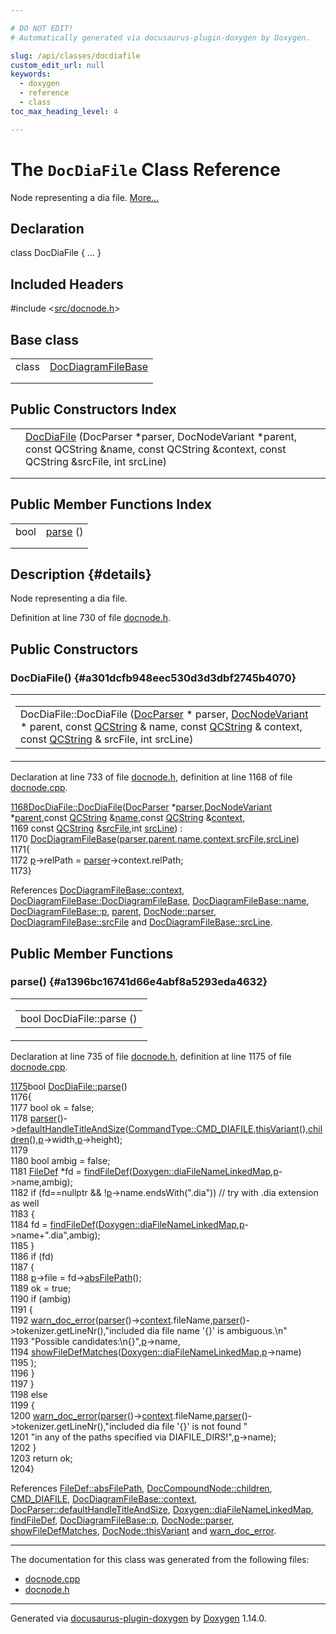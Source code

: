 ```yaml
---

# DO NOT EDIT!
# Automatically generated via docusaurus-plugin-doxygen by Doxygen.

slug: /api/classes/docdiafile
custom_edit_url: null
keywords:
  - doxygen
  - reference
  - class
toc_max_heading_level: 4

---
```


<div class="doxyPage">

# The `DocDiaFile` Class Reference

<p>Node representing a dia file. <a href="#details">More...</a></p>

## Declaration

<div class="doxyDeclaration">
class DocDiaFile { ... }
</div>

## Included Headers

<div class="doxyIncludesList">#include &lt;<a href="/web-doxygen/docs/api/files/src/docnode-h">src/docnode.h</a>&gt;
</div>

## Base class

<table class="doxyMembersIndex">

<tr class="doxyMemberIndexItem">
<td class="doxyMemberIndexItemType" align="left" valign="top">class</td>
<td class="doxyMemberIndexItemName" align="left" valign="top"><a href="/web-doxygen/docs/api/classes/docdiagramfilebase">DocDiagramFileBase</a></td>
</tr>
<tr class="doxyMemberIndexDescription">
<td class="doxyMemberIndexDescriptionLeft"></td>
<td class="doxyMemberIndexDescriptionRight">
</td>
</tr>
<tr class="doxyMemberIndexSeparator">
<td class="doxyMemberIndexSeparator" colspan="2"></td>
</tr>

</table>

## Public Constructors Index

<table class="doxyMembersIndex">

<tr class="doxyMemberIndexItem">
<td class="doxyMemberIndexItemType" align="left" valign="top"></td>
<td class="doxyMemberIndexItemName" align="left" valign="top"><a href="#a301dcfb948eec530d3d3dbf2745b4070">DocDiaFile</a> (DocParser *parser, DocNodeVariant *parent, const QCString &amp;name, const QCString &amp;context, const QCString &amp;srcFile, int srcLine)</td>
</tr>
<tr class="doxyMemberIndexDescription">
<td class="doxyMemberIndexDescriptionLeft"></td>
<td class="doxyMemberIndexDescriptionRight">
</td>
</tr>
<tr class="doxyMemberIndexSeparator">
<td class="doxyMemberIndexSeparator" colspan="2"></td>
</tr>

</table>

## Public Member Functions Index

<table class="doxyMembersIndex">

<tr class="doxyMemberIndexItem">
<td class="doxyMemberIndexItemType" align="left" valign="top">bool</td>
<td class="doxyMemberIndexItemName" align="left" valign="top"><a href="#a1396bc16741d66e4abf8a5293eda4632">parse</a> ()</td>
</tr>
<tr class="doxyMemberIndexDescription">
<td class="doxyMemberIndexDescriptionLeft"></td>
<td class="doxyMemberIndexDescriptionRight">
</td>
</tr>
<tr class="doxyMemberIndexSeparator">
<td class="doxyMemberIndexSeparator" colspan="2"></td>
</tr>

</table>

## Description {#details}

<p>Node representing a dia file.</p>

<p>Definition at line 730 of file <a href="/web-doxygen/docs/api/files/src/docnode-h">docnode.h</a>.</p>

<div class="doxySectionDef">

## Public Constructors

### DocDiaFile() {#a301dcfb948eec530d3d3dbf2745b4070}

<div class="doxyMemberItem">
<div class="doxyMemberProto">
<table class="doxyMemberLabels">
<tr class="doxyMemberLabels">
<td class="doxyMemberLabelsLeft">
<table class="doxyMemberName">
<tr>
<td class="doxyMemberName">DocDiaFile::DocDiaFile (<a href="/web-doxygen/docs/api/classes/docparser">DocParser</a> * parser, <a href="/web-doxygen/docs/api/files/src/docnode-h/#a15a8494c4d80bb52db036d2fb5e9e9f8">DocNodeVariant</a> * parent, const <a href="/web-doxygen/docs/api/classes/qcstring">QCString</a> &amp; name, const <a href="/web-doxygen/docs/api/classes/qcstring">QCString</a> &amp; context, const <a href="/web-doxygen/docs/api/classes/qcstring">QCString</a> &amp; srcFile, int srcLine)</td>
</tr>
</table>
</td>
</tr>
</table>
</div>
<div class="doxyMemberDoc">


<p>Declaration at line 733 of file <a href="/web-doxygen/docs/api/files/src/docnode-h">docnode.h</a>, definition at line 1168 of file <a href="/web-doxygen/docs/api/files/src/docnode-cpp">docnode.cpp</a>.</p>

<div class="doxyProgramListing">

<div class="doxyCodeLine"><span class="doxyLineNumber"><a href="#a301dcfb948eec530d3d3dbf2745b4070">1168</a></span><span class="doxyLineContent"><span class="doxyHighlight"><a href="#a301dcfb948eec530d3d3dbf2745b4070">DocDiaFile::DocDiaFile</a>(<a href="/web-doxygen/docs/api/classes/docparser">DocParser</a> *<a href="/web-doxygen/docs/api/classes/docnode/#a82847109f245ad8e8fe6102cf875fcd1">parser</a>,<a href="/web-doxygen/docs/api/files/src/docnode-h/#a15a8494c4d80bb52db036d2fb5e9e9f8">DocNodeVariant</a> *<a href="/web-doxygen/docs/api/files/src/docnode-h/#aa08872da61afee56859056e5a0612633">parent</a>,</span><span class="doxyHighlightKeyword">const</span><span class="doxyHighlight"> <a href="/web-doxygen/docs/api/classes/qcstring">QCString</a> &amp;<a href="/web-doxygen/docs/api/classes/docdiagramfilebase/#ae48977f85ee8fa8bdf1e85bf963913c6">name</a>,</span><span class="doxyHighlightKeyword">const</span><span class="doxyHighlight"> <a href="/web-doxygen/docs/api/classes/qcstring">QCString</a> &amp;<a href="/web-doxygen/docs/api/classes/docdiagramfilebase/#ae2d576fe18bfd94d99f8fb94aec969bf">context</a>,</span></span></div>
<div class="doxyCodeLine"><span class="doxyLineNumber">1169</span><span class="doxyLineContent"><span class="doxyHighlight">                       </span><span class="doxyHighlightKeyword">const</span><span class="doxyHighlight"> <a href="/web-doxygen/docs/api/classes/qcstring">QCString</a> &amp;<a href="/web-doxygen/docs/api/classes/docdiagramfilebase/#a628b69cdd8bc779ec761f6336f0e6ce3">srcFile</a>,</span><span class="doxyHighlightKeywordType">int</span><span class="doxyHighlight"> <a href="/web-doxygen/docs/api/classes/docdiagramfilebase/#abec28a2089907e37e518a3e160a488d5">srcLine</a>) :</span></span></div>
<div class="doxyCodeLine"><span class="doxyLineNumber">1170</span><span class="doxyLineContent"><span class="doxyHighlight">  <a href="/web-doxygen/docs/api/classes/docdiagramfilebase/#ac8c7ca27050ecec9a3c70ebfdcbef386">DocDiagramFileBase</a>(<a href="/web-doxygen/docs/api/classes/docnode/#a82847109f245ad8e8fe6102cf875fcd1">parser</a>,<a href="/web-doxygen/docs/api/files/src/docnode-h/#aa08872da61afee56859056e5a0612633">parent</a>,<a href="/web-doxygen/docs/api/classes/docdiagramfilebase/#ae48977f85ee8fa8bdf1e85bf963913c6">name</a>,<a href="/web-doxygen/docs/api/classes/docdiagramfilebase/#ae2d576fe18bfd94d99f8fb94aec969bf">context</a>,<a href="/web-doxygen/docs/api/classes/docdiagramfilebase/#a628b69cdd8bc779ec761f6336f0e6ce3">srcFile</a>,<a href="/web-doxygen/docs/api/classes/docdiagramfilebase/#abec28a2089907e37e518a3e160a488d5">srcLine</a>)</span></span></div>
<div class="doxyCodeLine"><span class="doxyLineNumber">1171</span><span class="doxyLineContent"><span class="doxyHighlight">{</span></span></div>
<div class="doxyCodeLine"><span class="doxyLineNumber">1172</span><span class="doxyLineContent"><span class="doxyHighlight">  <a href="/web-doxygen/docs/api/classes/docdiagramfilebase/#a8ce036068cb5eae464960a34ba3152af">p</a>-&gt;relPath = <a href="/web-doxygen/docs/api/classes/docnode/#a82847109f245ad8e8fe6102cf875fcd1">parser</a>-&gt;context.relPath;</span></span></div>
<div class="doxyCodeLine"><span class="doxyLineNumber">1173</span><span class="doxyLineContent"><span class="doxyHighlight">}</span></span></div>

</div>


References <a href="/web-doxygen/docs/api/classes/docdiagramfilebase/#ae2d576fe18bfd94d99f8fb94aec969bf">DocDiagramFileBase::context</a>, <a href="/web-doxygen/docs/api/classes/docdiagramfilebase/#ac8c7ca27050ecec9a3c70ebfdcbef386">DocDiagramFileBase::DocDiagramFileBase</a>, <a href="/web-doxygen/docs/api/classes/docdiagramfilebase/#ae48977f85ee8fa8bdf1e85bf963913c6">DocDiagramFileBase::name</a>, <a href="/web-doxygen/docs/api/classes/docdiagramfilebase/#a8ce036068cb5eae464960a34ba3152af">DocDiagramFileBase::p</a>, <a href="/web-doxygen/docs/api/files/src/docnode-h/#aa08872da61afee56859056e5a0612633">parent</a>, <a href="/web-doxygen/docs/api/classes/docnode/#a82847109f245ad8e8fe6102cf875fcd1">DocNode::parser</a>, <a href="/web-doxygen/docs/api/classes/docdiagramfilebase/#a628b69cdd8bc779ec761f6336f0e6ce3">DocDiagramFileBase::srcFile</a> and <a href="/web-doxygen/docs/api/classes/docdiagramfilebase/#abec28a2089907e37e518a3e160a488d5">DocDiagramFileBase::srcLine</a>.
</div>
</div>

</div>

<div class="doxySectionDef">

## Public Member Functions

### parse() {#a1396bc16741d66e4abf8a5293eda4632}

<div class="doxyMemberItem">
<div class="doxyMemberProto">
<table class="doxyMemberLabels">
<tr class="doxyMemberLabels">
<td class="doxyMemberLabelsLeft">
<table class="doxyMemberName">
<tr>
<td class="doxyMemberName">bool DocDiaFile::parse ()</td>
</tr>
</table>
</td>
</tr>
</table>
</div>
<div class="doxyMemberDoc">


<p>Declaration at line 735 of file <a href="/web-doxygen/docs/api/files/src/docnode-h">docnode.h</a>, definition at line 1175 of file <a href="/web-doxygen/docs/api/files/src/docnode-cpp">docnode.cpp</a>.</p>

<div class="doxyProgramListing">

<div class="doxyCodeLine"><span class="doxyLineNumber"><a href="#a1396bc16741d66e4abf8a5293eda4632">1175</a></span><span class="doxyLineContent"><span class="doxyHighlightKeywordType">bool</span><span class="doxyHighlight"> <a href="#a1396bc16741d66e4abf8a5293eda4632">DocDiaFile::parse</a>()</span></span></div>
<div class="doxyCodeLine"><span class="doxyLineNumber">1176</span><span class="doxyLineContent"><span class="doxyHighlight">{</span></span></div>
<div class="doxyCodeLine"><span class="doxyLineNumber">1177</span><span class="doxyLineContent"><span class="doxyHighlight">  </span><span class="doxyHighlightKeywordType">bool</span><span class="doxyHighlight"> ok = </span><span class="doxyHighlightKeyword">false</span><span class="doxyHighlight">;</span></span></div>
<div class="doxyCodeLine"><span class="doxyLineNumber">1178</span><span class="doxyLineContent"><span class="doxyHighlight">  <a href="/web-doxygen/docs/api/classes/docnode/#a82847109f245ad8e8fe6102cf875fcd1">parser</a>()-&gt;<a href="/web-doxygen/docs/api/classes/docparser/#ae88d59b299df415c0c2028d863288599">defaultHandleTitleAndSize</a>(<a href="/web-doxygen/docs/api/files/src/cmdmapper-h/#a21e038f5b8958e203d28bc4f18472352af20bfd51496c7c1da4f15636a44f3f53">CommandType::CMD_DIAFILE</a>,<a href="/web-doxygen/docs/api/classes/docnode/#a748968b3044e70e48fad54a7cda1c57f">thisVariant</a>(),<a href="/web-doxygen/docs/api/classes/doccompoundnode/#aca6bc953ffff9a8773c2b4b0a866442c">children</a>(),<a href="/web-doxygen/docs/api/classes/docdiagramfilebase/#a8ce036068cb5eae464960a34ba3152af">p</a>-&gt;width,<a href="/web-doxygen/docs/api/classes/docdiagramfilebase/#a8ce036068cb5eae464960a34ba3152af">p</a>-&gt;height);</span></span></div>
<div class="doxyCodeLine"><span class="doxyLineNumber">1179</span></div>
<div class="doxyCodeLine"><span class="doxyLineNumber">1180</span><span class="doxyLineContent"><span class="doxyHighlight">  </span><span class="doxyHighlightKeywordType">bool</span><span class="doxyHighlight"> ambig = </span><span class="doxyHighlightKeyword">false</span><span class="doxyHighlight">;</span></span></div>
<div class="doxyCodeLine"><span class="doxyLineNumber">1181</span><span class="doxyLineContent"><span class="doxyHighlight">  <a href="/web-doxygen/docs/api/classes/filedef">FileDef</a> *fd = <a href="/web-doxygen/docs/api/files/src/util-cpp/#af891990268daeb8713d18d154b84ffdb">findFileDef</a>(<a href="/web-doxygen/docs/api/classes/doxygen/#aa57c01a474ac221e7ad9222ecd0aa68f">Doxygen::diaFileNameLinkedMap</a>,<a href="/web-doxygen/docs/api/classes/docdiagramfilebase/#a8ce036068cb5eae464960a34ba3152af">p</a>-&gt;name,ambig);</span></span></div>
<div class="doxyCodeLine"><span class="doxyLineNumber">1182</span><span class="doxyLineContent"><span class="doxyHighlight">  </span><span class="doxyHighlightKeywordFlow">if</span><span class="doxyHighlight"> (fd==</span><span class="doxyHighlightKeyword">nullptr</span><span class="doxyHighlight"> &amp;&amp; !<a href="/web-doxygen/docs/api/classes/docdiagramfilebase/#a8ce036068cb5eae464960a34ba3152af">p</a>-&gt;name.endsWith(</span><span class="doxyHighlightStringLiteral">".dia"</span><span class="doxyHighlight">)) </span><span class="doxyHighlightComment">// try with .dia extension as well</span></span></div>
<div class="doxyCodeLine"><span class="doxyLineNumber">1183</span><span class="doxyLineContent"><span class="doxyHighlight">  {</span></span></div>
<div class="doxyCodeLine"><span class="doxyLineNumber">1184</span><span class="doxyLineContent"><span class="doxyHighlight">    fd = <a href="/web-doxygen/docs/api/files/src/util-cpp/#af891990268daeb8713d18d154b84ffdb">findFileDef</a>(<a href="/web-doxygen/docs/api/classes/doxygen/#aa57c01a474ac221e7ad9222ecd0aa68f">Doxygen::diaFileNameLinkedMap</a>,<a href="/web-doxygen/docs/api/classes/docdiagramfilebase/#a8ce036068cb5eae464960a34ba3152af">p</a>-&gt;name+</span><span class="doxyHighlightStringLiteral">".dia"</span><span class="doxyHighlight">,ambig);</span></span></div>
<div class="doxyCodeLine"><span class="doxyLineNumber">1185</span><span class="doxyLineContent"><span class="doxyHighlight">  }</span></span></div>
<div class="doxyCodeLine"><span class="doxyLineNumber">1186</span><span class="doxyLineContent"><span class="doxyHighlight">  </span><span class="doxyHighlightKeywordFlow">if</span><span class="doxyHighlight"> (fd)</span></span></div>
<div class="doxyCodeLine"><span class="doxyLineNumber">1187</span><span class="doxyLineContent"><span class="doxyHighlight">  {</span></span></div>
<div class="doxyCodeLine"><span class="doxyLineNumber">1188</span><span class="doxyLineContent"><span class="doxyHighlight">    <a href="/web-doxygen/docs/api/classes/docdiagramfilebase/#a8ce036068cb5eae464960a34ba3152af">p</a>-&gt;file = fd-&gt;<a href="/web-doxygen/docs/api/classes/filedef/#a800e157b3a9d9d68b3961528e60117d9">absFilePath</a>();</span></span></div>
<div class="doxyCodeLine"><span class="doxyLineNumber">1189</span><span class="doxyLineContent"><span class="doxyHighlight">    ok = </span><span class="doxyHighlightKeyword">true</span><span class="doxyHighlight">;</span></span></div>
<div class="doxyCodeLine"><span class="doxyLineNumber">1190</span><span class="doxyLineContent"><span class="doxyHighlight">    </span><span class="doxyHighlightKeywordFlow">if</span><span class="doxyHighlight"> (ambig)</span></span></div>
<div class="doxyCodeLine"><span class="doxyLineNumber">1191</span><span class="doxyLineContent"><span class="doxyHighlight">    {</span></span></div>
<div class="doxyCodeLine"><span class="doxyLineNumber">1192</span><span class="doxyLineContent"><span class="doxyHighlight">      <a href="/web-doxygen/docs/api/files/src/message-h/#affeb66895cdcfb6b1eb0eba2daafba89">warn_doc_error</a>(<a href="/web-doxygen/docs/api/classes/docnode/#a82847109f245ad8e8fe6102cf875fcd1">parser</a>()-&gt;<a href="/web-doxygen/docs/api/classes/docdiagramfilebase/#ae2d576fe18bfd94d99f8fb94aec969bf">context</a>.fileName,<a href="/web-doxygen/docs/api/classes/docnode/#a82847109f245ad8e8fe6102cf875fcd1">parser</a>()-&gt;tokenizer.getLineNr(),</span><span class="doxyHighlightStringLiteral">"included dia file name '{}' is ambiguous.\n"</span></span></div>
<div class="doxyCodeLine"><span class="doxyLineNumber">1193</span><span class="doxyLineContent"><span class="doxyHighlight">           </span><span class="doxyHighlightStringLiteral">"Possible candidates:\n{}"</span><span class="doxyHighlight">,<a href="/web-doxygen/docs/api/classes/docdiagramfilebase/#a8ce036068cb5eae464960a34ba3152af">p</a>-&gt;name,</span></span></div>
<div class="doxyCodeLine"><span class="doxyLineNumber">1194</span><span class="doxyLineContent"><span class="doxyHighlight">           <a href="/web-doxygen/docs/api/files/src/util-cpp/#a70d0b468521b0304252fb659f3b15e24">showFileDefMatches</a>(<a href="/web-doxygen/docs/api/classes/doxygen/#aa57c01a474ac221e7ad9222ecd0aa68f">Doxygen::diaFileNameLinkedMap</a>,<a href="/web-doxygen/docs/api/classes/docdiagramfilebase/#a8ce036068cb5eae464960a34ba3152af">p</a>-&gt;name)</span></span></div>
<div class="doxyCodeLine"><span class="doxyLineNumber">1195</span><span class="doxyLineContent"><span class="doxyHighlight">          );</span></span></div>
<div class="doxyCodeLine"><span class="doxyLineNumber">1196</span><span class="doxyLineContent"><span class="doxyHighlight">    }</span></span></div>
<div class="doxyCodeLine"><span class="doxyLineNumber">1197</span><span class="doxyLineContent"><span class="doxyHighlight">  }</span></span></div>
<div class="doxyCodeLine"><span class="doxyLineNumber">1198</span><span class="doxyLineContent"><span class="doxyHighlight">  </span><span class="doxyHighlightKeywordFlow">else</span></span></div>
<div class="doxyCodeLine"><span class="doxyLineNumber">1199</span><span class="doxyLineContent"><span class="doxyHighlight">  {</span></span></div>
<div class="doxyCodeLine"><span class="doxyLineNumber">1200</span><span class="doxyLineContent"><span class="doxyHighlight">    <a href="/web-doxygen/docs/api/files/src/message-h/#affeb66895cdcfb6b1eb0eba2daafba89">warn_doc_error</a>(<a href="/web-doxygen/docs/api/classes/docnode/#a82847109f245ad8e8fe6102cf875fcd1">parser</a>()-&gt;<a href="/web-doxygen/docs/api/classes/docdiagramfilebase/#ae2d576fe18bfd94d99f8fb94aec969bf">context</a>.fileName,<a href="/web-doxygen/docs/api/classes/docnode/#a82847109f245ad8e8fe6102cf875fcd1">parser</a>()-&gt;tokenizer.getLineNr(),</span><span class="doxyHighlightStringLiteral">"included dia file '{}' is not found "</span></span></div>
<div class="doxyCodeLine"><span class="doxyLineNumber">1201</span><span class="doxyLineContent"><span class="doxyHighlight">           </span><span class="doxyHighlightStringLiteral">"in any of the paths specified via DIAFILE_DIRS!"</span><span class="doxyHighlight">,<a href="/web-doxygen/docs/api/classes/docdiagramfilebase/#a8ce036068cb5eae464960a34ba3152af">p</a>-&gt;name);</span></span></div>
<div class="doxyCodeLine"><span class="doxyLineNumber">1202</span><span class="doxyLineContent"><span class="doxyHighlight">  }</span></span></div>
<div class="doxyCodeLine"><span class="doxyLineNumber">1203</span><span class="doxyLineContent"><span class="doxyHighlight">  </span><span class="doxyHighlightKeywordFlow">return</span><span class="doxyHighlight"> ok;</span></span></div>
<div class="doxyCodeLine"><span class="doxyLineNumber">1204</span><span class="doxyLineContent"><span class="doxyHighlight">}</span></span></div>

</div>


References <a href="/web-doxygen/docs/api/classes/filedef/#a800e157b3a9d9d68b3961528e60117d9">FileDef::absFilePath</a>, <a href="/web-doxygen/docs/api/classes/doccompoundnode/#aca6bc953ffff9a8773c2b4b0a866442c">DocCompoundNode::children</a>, <a href="/web-doxygen/docs/api/files/src/cmdmapper-h/#a21e038f5b8958e203d28bc4f18472352af20bfd51496c7c1da4f15636a44f3f53">CMD&#95;DIAFILE</a>, <a href="/web-doxygen/docs/api/classes/docdiagramfilebase/#ae2d576fe18bfd94d99f8fb94aec969bf">DocDiagramFileBase::context</a>, <a href="/web-doxygen/docs/api/classes/docparser/#ae88d59b299df415c0c2028d863288599">DocParser::defaultHandleTitleAndSize</a>, <a href="/web-doxygen/docs/api/classes/doxygen/#aa57c01a474ac221e7ad9222ecd0aa68f">Doxygen::diaFileNameLinkedMap</a>, <a href="/web-doxygen/docs/api/files/src/util-cpp/#af891990268daeb8713d18d154b84ffdb">findFileDef</a>, <a href="/web-doxygen/docs/api/classes/docdiagramfilebase/#a8ce036068cb5eae464960a34ba3152af">DocDiagramFileBase::p</a>, <a href="/web-doxygen/docs/api/classes/docnode/#a82847109f245ad8e8fe6102cf875fcd1">DocNode::parser</a>, <a href="/web-doxygen/docs/api/files/src/util-cpp/#a70d0b468521b0304252fb659f3b15e24">showFileDefMatches</a>, <a href="/web-doxygen/docs/api/classes/docnode/#a748968b3044e70e48fad54a7cda1c57f">DocNode::thisVariant</a> and <a href="/web-doxygen/docs/api/files/src/message-h/#affeb66895cdcfb6b1eb0eba2daafba89">warn&#95;doc&#95;error</a>.
</div>
</div>

</div>

<hr/>

<p>The documentation for this class was generated from the following files:</p>

<ul>
<li><a href="/web-doxygen/docs/api/files/src/docnode-cpp">docnode.cpp</a></li>
<li><a href="/web-doxygen/docs/api/files/src/docnode-h">docnode.h</a></li>
</ul>

<hr/>

<p class="doxyGeneratedBy">Generated via <a href="https://github.com/xpack/docusaurus-plugin-doxygen">docusaurus-plugin-doxygen</a> by <a href="https://www.doxygen.nl">Doxygen</a> 1.14.0.</p>

</div>
